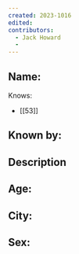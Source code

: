 ```yaml
---
created: 2023-1016
edited:
contributors:
  - Jack Howard
  - 
---
```


Name:
- 

Knows:
- [[53]]

Known by:
- 

Description
- 

Age:
- 
City:
- 
Sex:
- 
